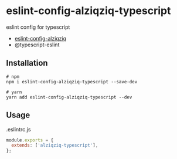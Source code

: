 # eslint-config-alziqziq-typescript

eslint config for typescript

- [eslint-config-alziqziq](https://github.com/alziqziq/eslint-config/blob/main/packages/eslint-config-alziqziq/README.md)
- @typescript-eslint

## Installation

```shell
# npm
npm i eslint-config-alziqziq-typescript --save-dev
```

```shell
# yarn
yarn add eslint-config-alziqziq-typescript --dev
```

## Usage

.eslintrc.js

```js
module.exports = {
  extends: ['alziqziq-typescript'],
};
```
